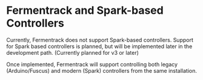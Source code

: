 # Fermentrack and Spark-based Controllers

Currently, Fermentrack does not support Spark-based controllers. Support for Spark based controllers is planned, but will be implemented later in the development path. (Currently planned for v3 or later)

Once implemented, Fermentrack will support controlling both legacy (Arduino/Fuscus) and modern (Spark) controllers from the same installation.
